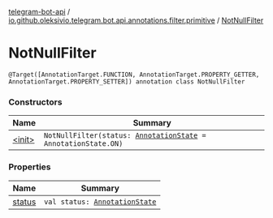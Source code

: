 [telegram-bot-api](../../index.md) / [io.github.oleksivio.telegram.bot.api.annotations.filter.primitive](../index.md) / [NotNullFilter](./index.md)

# NotNullFilter

`@Target([AnnotationTarget.FUNCTION, AnnotationTarget.PROPERTY_GETTER, AnnotationTarget.PROPERTY_SETTER]) annotation class NotNullFilter`

### Constructors

| Name | Summary |
|---|---|
| [&lt;init&gt;](-init-.md) | `NotNullFilter(status: `[`AnnotationState`](../../io.github.oleksivio.telegram.bot.api.model.annotation/-annotation-state/index.md)` = AnnotationState.ON)` |

### Properties

| Name | Summary |
|---|---|
| [status](status.md) | `val status: `[`AnnotationState`](../../io.github.oleksivio.telegram.bot.api.model.annotation/-annotation-state/index.md) |
